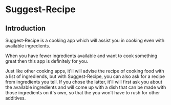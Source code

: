 # Suggest-Recipe

## Introduction

Suggest-Recipe is a cooking app which will assist you in cooking even with available ingredients.

When you have fewer ingredients available and want to cook something great then this app is definitely for you.

Just like other cooking apps, it'll will advise the recipe of cooking food with a list of ingrediends, but with Suggest-Recipe, you can also ask for a recipe from ingredients you tell. If you chose the latter, it'll will first ask you about the available ingredients and will come up with a dish that can be made with those ingredients on it's own, so that the you won’t have to rush for other additives.
